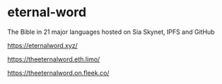# eternal-word
The Bible in 21 major languages hosted on Sia Skynet, IPFS and GitHub


https://eternalword.xyz/

https://theeternalword.eth.limo/

https://theeternalword.on.fleek.co/

